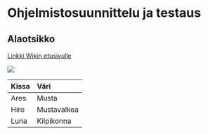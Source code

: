 # Ohjelmistosuunnittelu ja testaus

## Alaotsikko

[Linkki Wikin etusivulle](https://github.com/Gilyan/Ohjelmistosuunnittelu-ja-testaus/wiki)

![](http://www.oleoo.com.br/wp-content/uploads/2016/11/gato.jpg)

| Kissa | Väri |
|:--|:--|
| Ares | Musta |
| Hiro | Mustavalkea |
| Luna | Kilpikonna |
